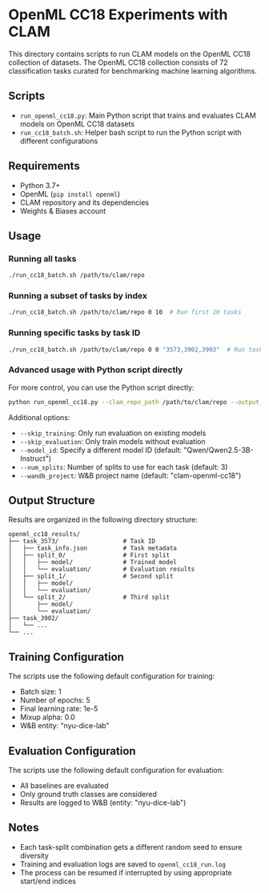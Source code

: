 # OpenML CC18 Experiments with CLAM

This directory contains scripts to run CLAM models on the OpenML CC18 collection of datasets. The OpenML CC18 collection consists of 72 classification tasks curated for benchmarking machine learning algorithms.

## Scripts

- `run_openml_cc18.py`: Main Python script that trains and evaluates CLAM models on OpenML CC18 datasets
- `run_cc18_batch.sh`: Helper bash script to run the Python script with different configurations

## Requirements

- Python 3.7+
- OpenML (`pip install openml`)
- CLAM repository and its dependencies
- Weights & Biases account

## Usage

### Running all tasks

```bash
./run_cc18_batch.sh /path/to/clam/repo
```

### Running a subset of tasks by index

```bash
./run_cc18_batch.sh /path/to/clam/repo 0 10  # Run first 10 tasks
```

### Running specific tasks by task ID

```bash
./run_cc18_batch.sh /path/to/clam/repo 0 0 "3573,3902,3903"  # Run tasks with specific IDs
```

### Advanced usage with Python script directly

For more control, you can use the Python script directly:

```bash
python run_openml_cc18.py --clam_repo_path /path/to/clam/repo --output_dir ./results --seed 42
```

Additional options:
- `--skip_training`: Only run evaluation on existing models
- `--skip_evaluation`: Only train models without evaluation
- `--model_id`: Specify a different model ID (default: "Qwen/Qwen2.5-3B-Instruct")
- `--num_splits`: Number of splits to use for each task (default: 3)
- `--wandb_project`: W&B project name (default: "clam-openml-cc18")

## Output Structure

Results are organized in the following directory structure:

```
openml_cc18_results/
├── task_3573/                  # Task ID
│   ├── task_info.json          # Task metadata
│   ├── split_0/                # First split
│   │   ├── model/              # Trained model
│   │   └── evaluation/         # Evaluation results
│   ├── split_1/                # Second split
│   │   ├── model/
│   │   └── evaluation/
│   └── split_2/                # Third split
│       ├── model/
│       └── evaluation/
├── task_3902/
│   └── ...
└── ...
```

## Training Configuration

The scripts use the following default configuration for training:
- Batch size: 1
- Number of epochs: 5
- Final learning rate: 1e-5
- Mixup alpha: 0.0
- W&B entity: "nyu-dice-lab"

## Evaluation Configuration

The scripts use the following default configuration for evaluation:
- All baselines are evaluated
- Only ground truth classes are considered
- Results are logged to W&B (entity: "nyu-dice-lab")

## Notes

- Each task-split combination gets a different random seed to ensure diversity
- Training and evaluation logs are saved to `openml_cc18_run.log`
- The process can be resumed if interrupted by using appropriate start/end indices